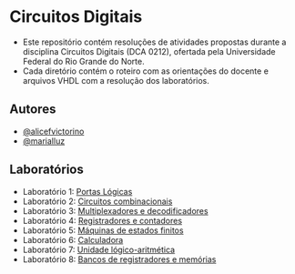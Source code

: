 # Circuitos Digitais
- Este repositório contém resoluções de atividades propostas durante a disciplina Circuitos Digitais (DCA 0212), ofertada pela Universidade Federal do Rio Grande do Norte. 
- Cada diretório contém o roteiro com as orientações do docente e arquivos VHDL com a resolução dos laboratórios.

## Autores

- [@alicefvictorino](https://github.com/alicefvictorino)
- [@marialluz](https://github.com/marialluz)


## Laboratórios

- Laboratório 1: [Portas Lógicas](https://github.com/alicefvictorino/circuitos-digitais/tree/main/Portas%20L%C3%B3gicas)
- Laboratório 2: [Circuitos combinacionais](https://github.com/alicefvictorino/circuitos-digitais/tree/main/Circuitos%20Combinacionais)
- Laboratório 3: [Multiplexadores e decodificadores](https://github.com/alicefvictorino/circuitos-digitais/tree/main/Multiplexadores%20e%20Decodificadores)
- Laboratório 4: [Registradores e contadores](https://github.com/alicefvictorino/circuitos-digitais/tree/main/Registradores%20e%20Contadores)
- Laboratório 5: [Máquinas de estados finitos](https://github.com/alicefvictorino/circuitos-digitais/tree/main/M%C3%A1quinas%20de%20Estado%20Finito)
- Laboratório 6: [Calculadora](https://github.com/alicefvictorino/circuitos-digitais/tree/main/Calculadora)
- Laboratório 7: [Unidade lógico-aritmética](https://github.com/alicefvictorino/circuitos-digitais/tree/main/Unidade%20L%C3%B3gico%20Aritm%C3%A9tica%20(ALU))
- Laboratório 8: [Bancos de registradores e memórias](https://github.com/alicefvictorino/circuitos-digitais/tree/main/Bancos%20de%20Registradores%20e%20Mem%C3%B3rias)
